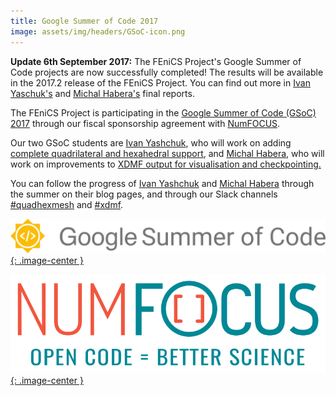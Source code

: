 ```yaml
---
title: Google Summer of Code 2017
image: assets/img/headers/GSoC-icon.png
---
```

**Update 6th September 2017:** The FEniCS Project's Google Summer of Code projects are now successfully completed! The results will be available in the 2017.2 release of the FEniCS Project. You can find out more in [Ivan Yaschuk's](http://nbviewer.jupyter.org/gist/IvanYashchuk/48bff62b155e31f85de975b24b23e4cb/?target=_blank) and [Michal Habera's](https://github.com/michalhabera/gsoc-summary/blob/master/README.md/?target=_blank) final reports.

The FEniCS Project is participating in the [Google Summer of Code (GSoC) 2017](https://developers.google.com/open-source/gsoc/?target=_blank) through our fiscal sponsorship agreement with [NumFOCUS](https://www.numfocus.org/programs/google-summer-of-code/?target=_blank).

Our two GSoC students are [Ivan Yashchuk](https://ivanyashchuk.github.io/?target=_blank), who will work on adding [complete quadrilateral and hexahedral support](https://summerofcode.withgoogle.com/dashboard/project/5847002177863680/overview/?target=_blank), and [Michal Habera](http://karlin.mff.cuni.cz/~habera/?p=gsoc17/?target=_blank), who will work on improvements to [XDMF output for visualisation and checkpointing.](https://summerofcode.withgoogle.com/dashboard/project/5552949523644416/overview/?target=_blank)

You can follow the progress of [Ivan Yashchuk](https://ivanyashchuk.github.io/?target=_blank) and [Michal Habera](http://karlin.mff.cuni.cz/~habera/?p=gsoc17/?target=_blank)
through the summer on their blog pages, and through our Slack channels
[#quadhexmesh](https://fenicsproject.slackarchive.io/quadhexmesh/page-1/?target=_blank) and [#xdmf](https://fenicsproject.slackarchive.io/xdmf/page-1/?target=_blank).

[![GSoC](/assets/img/gsoc/GSoC-logo.png){: .image-center }](https://developers.google.com/open-source/gsoc/)

[![NumFOCUS](/assets/img/numfocus.png){: .image-center }](https://www.numfocus.org/)

